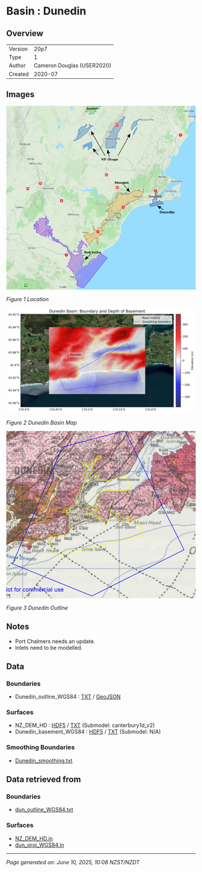 # Basin : Dunedin

## Overview
|         |                     |
|---------|---------------------|
| Version | 20p7           |
| Type    | 1        |
| Author  | Cameron Douglas (USER2020)            |
| Created | 2020-07           |


## Images
![](../images/maps/SI_se.png)

*Figure 1 Location*

![](../images/regional/Dunedin_basin_map.png)

*Figure 2 Dunedin Basin Map*

![](../images/basins/dunedin_outline.png)

*Figure 3 Dunedin Outline*


## Notes
- Port Chalmers needs an update.
- Inlets need to be modelled.

## Data
### Boundaries
- Dunedin_outline_WGS84 : [TXT](../../velocity_modelling/data/regional/Dunedin/Dunedin_outline_WGS84.txt) / [GeoJSON](../../velocity_modelling/data/regional/Dunedin/Dunedin_outline_WGS84.geojson)

### Surfaces
- NZ_DEM_HD : [HDF5](../../velocity_modelling/data/global/surface/NZ_DEM_HD.h5) / [TXT](../../velocity_modelling/data/global/surface/NZ_DEM_HD.in) (Submodel: canterbury1d_v2)
- Dunedin_basement_WGS84 : [HDF5](../../velocity_modelling/data/regional/Dunedin/Dunedin_basement_WGS84.h5) / [TXT](../../velocity_modelling/data/regional/Dunedin/Dunedin_basement_WGS84.in) (Submodel: N/A)

### Smoothing Boundaries
- [Dunedin_smoothing.txt](../../velocity_modelling/data/regional/Dunedin/Dunedin_smoothing.txt)

## Data retrieved from
### Boundaries
- [dun_outline_WGS84.txt](https://github.com/ucgmsim/Velocity-Model/tree/main/Data/USER20_BASINS/dun_outline_WGS84.txt)

### Surfaces
- [NZ_DEM_HD.in](https://github.com/ucgmsim/Velocity-Model/tree/main/Data/DEM/NZ_DEM_HD.in)
- [dun_proj_WGS84.in](https://github.com/ucgmsim/Velocity-Model/tree/main/Data/USER20_BASINS/dun_proj_WGS84.in)

---
*Page generated on: June 10, 2025, 10:08 NZST/NZDT*
